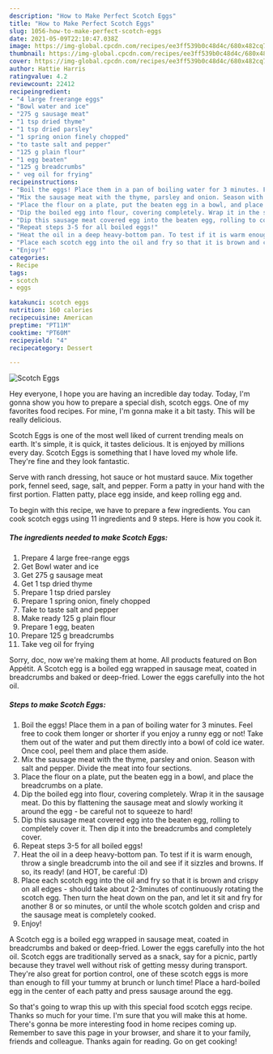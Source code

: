 ```yaml
---
description: "How to Make Perfect Scotch Eggs"
title: "How to Make Perfect Scotch Eggs"
slug: 1056-how-to-make-perfect-scotch-eggs
date: 2021-05-09T22:10:47.038Z
image: https://img-global.cpcdn.com/recipes/ee3ff539b0c48d4c/680x482cq70/scotch-eggs-recipe-main-photo.jpg
thumbnail: https://img-global.cpcdn.com/recipes/ee3ff539b0c48d4c/680x482cq70/scotch-eggs-recipe-main-photo.jpg
cover: https://img-global.cpcdn.com/recipes/ee3ff539b0c48d4c/680x482cq70/scotch-eggs-recipe-main-photo.jpg
author: Hattie Harris
ratingvalue: 4.2
reviewcount: 22412
recipeingredient:
- "4 large freerange eggs"
- "Bowl water and ice"
- "275 g sausage meat"
- "1 tsp dried thyme"
- "1 tsp dried parsley"
- "1 spring onion finely chopped"
- "to taste salt and pepper"
- "125 g plain flour"
- "1 egg beaten"
- "125 g breadcrumbs"
- " veg oil for frying"
recipeinstructions:
- "Boil the eggs! Place them in a pan of boiling water for 3 minutes. Feel free to cook them longer or shorter if you enjoy a runny egg or not! Take them out of the water and put them directly into a bowl of cold ice water. Once cool, peel them and place them aside."
- "Mix the sausage meat with the thyme, parsley and onion. Season with salt and pepper. Divide the meat into four sections."
- "Place the flour on a plate, put the beaten egg in a bowl, and place the breadcrumbs on a plate."
- "Dip the boiled egg into flour, covering completely. Wrap it in the sausage meat. Do this by flattening the sausage meat and slowly working it around the egg - be careful not to squeeze to hard!"
- "Dip this sausage meat covered egg into the beaten egg, rolling to completely cover it. Then dip it into the breadcrumbs and completely cover."
- "Repeat steps 3-5 for all boiled eggs!"
- "Heat the oil in a deep heavy-bottom pan. To test if it is warm enough, throw a single breadcrumb into the oil and see if it sizzles and browns. If so, its ready! (and HOT, be careful :D)"
- "Place each scotch egg into the oil and fry so that it is brown and crispy on all edges - should take about 2-3minutes of continuously rotating the scotch egg. Then turn the heat down on the pan, and let it sit and fry for another 8 or so minutes, or until the whole scotch golden and crisp and the sausage meat is completely cooked."
- "Enjoy!"
categories:
- Recipe
tags:
- scotch
- eggs

katakunci: scotch eggs 
nutrition: 160 calories
recipecuisine: American
preptime: "PT11M"
cooktime: "PT60M"
recipeyield: "4"
recipecategory: Dessert

---
```



![Scotch Eggs](https://img-global.cpcdn.com/recipes/ee3ff539b0c48d4c/680x482cq70/scotch-eggs-recipe-main-photo.jpg)

Hey everyone, I hope you are having an incredible day today. Today, I'm gonna show you how to prepare a special dish, scotch eggs. One of my favorites food recipes. For mine, I'm gonna make it a bit tasty. This will be really delicious.

Scotch Eggs is one of the most well liked of current trending meals on earth. It's simple, it is quick, it tastes delicious. It is enjoyed by millions every day. Scotch Eggs is something that I have loved my whole life. They're fine and they look fantastic.

Serve with ranch dressing, hot sauce or hot mustard sauce. Mix together pork, fennel seed, sage, salt, and pepper. Form a patty in your hand with the first portion. Flatten patty, place egg inside, and keep rolling egg and.


To begin with this recipe, we have to prepare a few ingredients. You can cook scotch eggs using 11 ingredients and 9 steps. Here is how you cook it.

<!--inarticleads1-->

##### The ingredients needed to make Scotch Eggs:

1. Prepare 4 large free-range eggs
1. Get Bowl water and ice
1. Get 275 g sausage meat
1. Get 1 tsp dried thyme
1. Prepare 1 tsp dried parsley
1. Prepare 1 spring onion, finely chopped
1. Take to taste salt and pepper
1. Make ready 125 g plain flour
1. Prepare 1 egg, beaten
1. Prepare 125 g breadcrumbs
1. Take  veg oil for frying


Sorry, doc, now we&#39;re making them at home. All products featured on Bon Appétit. A Scotch egg is a boiled egg wrapped in sausage meat, coated in breadcrumbs and baked or deep-fried. Lower the eggs carefully into the hot oil. 

<!--inarticleads2-->

##### Steps to make Scotch Eggs:

1. Boil the eggs! Place them in a pan of boiling water for 3 minutes. Feel free to cook them longer or shorter if you enjoy a runny egg or not! Take them out of the water and put them directly into a bowl of cold ice water. Once cool, peel them and place them aside.
1. Mix the sausage meat with the thyme, parsley and onion. Season with salt and pepper. Divide the meat into four sections.
1. Place the flour on a plate, put the beaten egg in a bowl, and place the breadcrumbs on a plate.
1. Dip the boiled egg into flour, covering completely. Wrap it in the sausage meat. Do this by flattening the sausage meat and slowly working it around the egg - be careful not to squeeze to hard!
1. Dip this sausage meat covered egg into the beaten egg, rolling to completely cover it. Then dip it into the breadcrumbs and completely cover.
1. Repeat steps 3-5 for all boiled eggs!
1. Heat the oil in a deep heavy-bottom pan. To test if it is warm enough, throw a single breadcrumb into the oil and see if it sizzles and browns. If so, its ready! (and HOT, be careful :D)
1. Place each scotch egg into the oil and fry so that it is brown and crispy on all edges - should take about 2-3minutes of continuously rotating the scotch egg. Then turn the heat down on the pan, and let it sit and fry for another 8 or so minutes, or until the whole scotch golden and crisp and the sausage meat is completely cooked.
1. Enjoy!


A Scotch egg is a boiled egg wrapped in sausage meat, coated in breadcrumbs and baked or deep-fried. Lower the eggs carefully into the hot oil. Scotch eggs are traditionally served as a snack, say for a picnic, partly because they travel well without risk of getting messy during transport. They&#39;re also great for portion control, one of these scotch eggs is more than enough to fill your tummy at brunch or lunch time! Place a hard-boiled egg in the center of each patty and press sausage around the egg. 

So that's going to wrap this up with this special food scotch eggs recipe. Thanks so much for your time. I'm sure that you will make this at home. There's gonna be more interesting food in home recipes coming up. Remember to save this page in your browser, and share it to your family, friends and colleague. Thanks again for reading. Go on get cooking!
